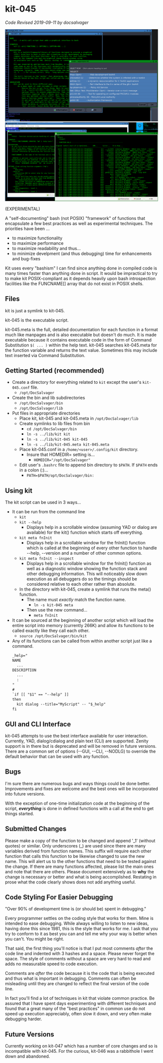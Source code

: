 # kit-045
*Code Revised 2019-09-11 by docsalvager*

![]( kit-045-meta.png)
![]( kit-045-meta-fnInit.png)

(EXPERIMENTAL)

A "self-documenting" bash (not POSIX) "framework" of functions that encapsulate a few best practices as well as experimental techniques. The priorities have been ...
  - to maximize functionality
  - to maximize performance
  - to maximize readability and thus...
  - to minimize develpment (and thus debugging) time for enhancements and bug-fixes

Kit uses every "bashism" I can find since anything done in compiled code is many times faster than anything done in script. It would be impractical to try to make kit POSIX-compliant as it depends heavily upon bash introspection facilities like the FUNCNAME\[\] array that do not exist in POSIX shells.

## Files
  kit is just a symlink to kit-045.
  
  kit-045 is the executable script.
  
  kit-045.meta is the full, detailed documentation for each function in a format much like manpages and is also executable but doesn't do much. It is made executable because it contains executable code in the form of Command Substitution `$( ... )` within the help text. kit-045 searches kit-045.meta for the function variable and returns the text value. Sometimes this may include text inserted via Command Substitution.
  
## Getting Started (recommended)
  - Create a directory for everything related to `kit` except the user's `kit-045.conf` file.
    - `/opt/DocSalvager`
  - Create the bin and lib subdirectories
    - `/opt/DocSalvager/bin`
    - `/opt/DocSalvager/lib`
  - Put files in appropriate directories
    - Place kit, kit-045 and kit-045.meta in `/opt/DocSalvager/lib`
    - Create symlinks to lib files from bin
      - `cd /opt/DocSalvager/bin`
      - `ln -s ../lib/kit kit`
      - `ln -s ../lib/kit-045 kit-045`
      - `ln -s ../lib/kit-045.meta kit-045.meta`
    - Place kit-045.conf in a `/home/<user>/.config/kit` directory.
      - Insure that HOMEDIR= setting is...
        - `HOMEDIR="/opt/DocSalvager"`
    - Edit user's `.bashrc` file to append bin directory to `$PATH`. If `$PATH` ends in a colon (:)...
      - `PATH=$PATH/opt/DocSalvager/bin:`

## Using kit
The kit script can be used in 3 ways...
  - It can be run from the command line
    - `kit`
    - `kit --help`
      - Displays help in a scrollable window (assuming YAD or dialog are available) for the kit() function which starts off everything.
    - `kit meta fnInit`
      - Displays help in a scrollable window for the fnInit() function which is called at the beginning of every other function to handle --help, --version and a number of other common options.
    - `kit meta fnInit --inspect`
      - Displays help in a scrollable window for the fnInit() function as well as a diagnostic window showing the function stack and other debugging information. This will noticeably slow down execution as all debuggers do so the timings should be considered relative to each other rather than absolute.
    - In the directory with kit-045, create a symlink that runs the meta() function.
      - The name must _*exactly*_ match the function name.
        - `ln -s kit-045 meta`
      - Then use the new command...
        - `meta fnInit`
  - It can be sourced at the beginning of another script which will load the entire script into memory (currently 266K) and allow its functions to be called exactly like they call each other.
    - `source /opt/DocSalvager/bin/kit`
  - Any of its functions can be called from within another script just like a command.
    ~~~
    _help="
    NAME
      ...
    DESCRIPTION
      ...
      :
    "
    #
    `if [[ "$1" == "--help" ]]
    then
      kit dialog --title="MyScript" -- "$_help"
    fi
    ~~~

## GUI and CLI Interface
kit-045 attempts to use the best interface available for user interaction. Currently, YAD, dialog/cdialog and plain text (CLI) are supported. Zenity support is in there but is deprecated and will be removed in future versions. There are a common set of options (--GUI, --CLI, --NODLG) to override the default behavior that can be used with any function.

## Bugs
I'm sure there are numerous bugs and ways things could be done better. Improvements and fixes are welcome and the best ones will be incorporated into future versions.

With the exception of one-time initialization code at the beginning of the script, ***everything*** is done in defined functions with a call at the end to get things started.

## Submitted Changes
Please make a copy of the function to be changed and append '\_1' (without quotes) or similar. Only underscores (\_) are used since there are many variables derived from function names. This suffix will require each other function that calls this function to be likewise changed to use the new name. This will alert us to the other functions that need to be tested against the change. If there are many functions affected, please list the main ones and note that there are others. Please document extensively as to **why** the change is necessary or better and what is being accomplished. Restating in prose what the code clearly shows does not add anything useful.

## Code Styling For Easier Debugging
"Over 90% of development time is (or should be) spent in debugging."

Every programmer settles on the coding style that works for them. Mine is intended to ease debugging. While always willing to listen to new ideas, having done this since 1981, this is the style that works for me. I ask that you try to conform to it as best you can and tell me why your way is better when you can't. You might be right.

That said, the first thing you'll notice is that I put most comments _after_ the code line and indented with 3 hashes and a space. Please never forget the space. The style of comments without a space are very hard to read and adds no measurable speed to code execution.

Comments are _after_ the code because it is the code that is being executed and thus what is important in debugging. Comments can often be misleading until they are changed to reflect the final version of the code line.

In fact you'll find a lot of techniques in kit that violate common practice. Be assured that I have spent days experimenting with different techniques and found that a great many of the "best practices" in common use do not speed up execution appreciably, often slow it down, and very often make debugging harder.

## Future Versions
Currently working on kit-047 which has a number of core changes and so is incompatible with kit-045. For the curious, kit-046 was a rabbithole I went down and abandoned.
